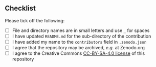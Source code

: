 ## Checklist

Please tick off the following:

- [ ] File and directory names are in small letters and use `_` for spaces
- [ ] I have updated `README.md` for the sub-directory of the contribution
- [ ] I have added my name to the `contributors` field in `.zenodo.json`
- [ ] I agree that the repository may be archived, *e.g.* at Zenodo.org
- [ ] I agree to the Creative Commons [CC-BY-SA-4.0 license](https://creativecommons.org/licenses/by-sa/4.0) of this repository
